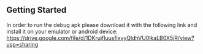 ## Getting Started ###

In order to run the debug apk please download it with the following link and install it on your emulator or android device: https://drive.google.com/file/d/1DKrujfluusfixvyQldhVU0lkaLB0X5jR/view?usp=sharing